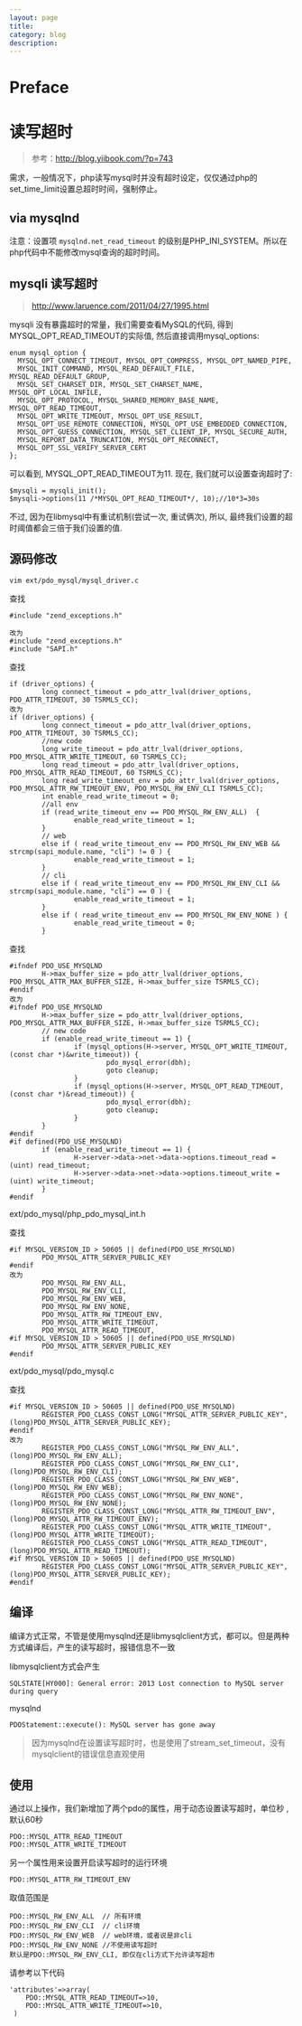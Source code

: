 ```yaml
---
layout: page
title:
category: blog
description:
---
```

# Preface

# 读写超时
> 参考：http://blog.yiibook.com/?p=743

需求，一般情况下，php读写mysql时并没有超时设定，仅仅通过php的set_time_limit设置总超时时间，强制停止。

## via mysqlnd
注意：设置项 `mysqlnd.net_read_timeout` 的级别是PHP_INI_SYSTEM。所以在php代码中不能修改mysql查询的超时时间。

## mysqli 读写超时
> http://www.laruence.com/2011/04/27/1995.html

mysqli 没有暴露超时的常量，我们需要查看MySQL的代码, 得到MYSQL_OPT_READ_TIMEOUT的实际值, 然后直接调用mysql_options:

	enum mysql_option {
	  MYSQL_OPT_CONNECT_TIMEOUT, MYSQL_OPT_COMPRESS, MYSQL_OPT_NAMED_PIPE,
	  MYSQL_INIT_COMMAND, MYSQL_READ_DEFAULT_FILE, MYSQL_READ_DEFAULT_GROUP,
	  MYSQL_SET_CHARSET_DIR, MYSQL_SET_CHARSET_NAME, MYSQL_OPT_LOCAL_INFILE,
	  MYSQL_OPT_PROTOCOL, MYSQL_SHARED_MEMORY_BASE_NAME, MYSQL_OPT_READ_TIMEOUT,
	  MYSQL_OPT_WRITE_TIMEOUT, MYSQL_OPT_USE_RESULT,
	  MYSQL_OPT_USE_REMOTE_CONNECTION, MYSQL_OPT_USE_EMBEDDED_CONNECTION,
	  MYSQL_OPT_GUESS_CONNECTION, MYSQL_SET_CLIENT_IP, MYSQL_SECURE_AUTH,
	  MYSQL_REPORT_DATA_TRUNCATION, MYSQL_OPT_RECONNECT,
	  MYSQL_OPT_SSL_VERIFY_SERVER_CERT
	};

可以看到, MYSQL_OPT_READ_TIMEOUT为11.  现在, 我们就可以设置查询超时了:

	$mysqli = mysqli_init();
	$mysqli->options(11 /*MYSQL_OPT_READ_TIMEOUT*/, 10);//10*3=30s

不过, 因为在libmysql中有重试机制(尝试一次, 重试俩次), 所以, 最终我们设置的超时阈值都会三倍于我们设置的值.

## 源码修改

	vim ext/pdo_mysql/mysql_driver.c

查找

	#include "zend_exceptions.h"

	改为
	#include "zend_exceptions.h"
	#include "SAPI.h"

查找

	if (driver_options) {
			long connect_timeout = pdo_attr_lval(driver_options, PDO_ATTR_TIMEOUT, 30 TSRMLS_CC);
	改为
	if (driver_options) {
			long connect_timeout = pdo_attr_lval(driver_options, PDO_ATTR_TIMEOUT, 30 TSRMLS_CC);
			//new code
			long write_timeout = pdo_attr_lval(driver_options, PDO_MYSQL_ATTR_WRITE_TIMEOUT, 60 TSRMLS_CC);
			long read_timeout = pdo_attr_lval(driver_options, PDO_MYSQL_ATTR_READ_TIMEOUT, 60 TSRMLS_CC);
			long read_write_timeout_env = pdo_attr_lval(driver_options, PDO_MYSQL_ATTR_RW_TIMEOUT_ENV, PDO_MYSQL_RW_ENV_CLI TSRMLS_CC);
			int enable_read_write_timeout = 0;
			//all env
			if (read_write_timeout_env == PDO_MYSQL_RW_ENV_ALL)  {
					enable_read_write_timeout = 1;
			}
			// web
			else if ( read_write_timeout_env == PDO_MYSQL_RW_ENV_WEB && strcmp(sapi_module.name, "cli") != 0 ) {
					enable_read_write_timeout = 1;
			}
			// cli
			else if ( read_write_timeout_env == PDO_MYSQL_RW_ENV_CLI && strcmp(sapi_module.name, "cli") == 0 ) {
					enable_read_write_timeout = 1;
			}
			else if ( read_write_timeout_env == PDO_MYSQL_RW_ENV_NONE ) {
					enable_read_write_timeout = 0;
			}
查找

	#ifndef PDO_USE_MYSQLND
	        H->max_buffer_size = pdo_attr_lval(driver_options, PDO_MYSQL_ATTR_MAX_BUFFER_SIZE, H->max_buffer_size TSRMLS_CC);
	#endif
	改为
	#ifndef PDO_USE_MYSQLND
	        H->max_buffer_size = pdo_attr_lval(driver_options, PDO_MYSQL_ATTR_MAX_BUFFER_SIZE, H->max_buffer_size TSRMLS_CC);
	        // new code
	        if (enable_read_write_timeout == 1) {
	                if (mysql_options(H->server, MYSQL_OPT_WRITE_TIMEOUT, (const char *)&write_timeout)) {
	                        pdo_mysql_error(dbh);
	                        goto cleanup;
	                }
	                if (mysql_options(H->server, MYSQL_OPT_READ_TIMEOUT, (const char *)&read_timeout)) {
	                        pdo_mysql_error(dbh);
	                        goto cleanup;
	                }
	        }
	#endif
	#if defined(PDO_USE_MYSQLND)
	        if (enable_read_write_timeout == 1) {
	                H->server->data->net->data->options.timeout_read = (uint) read_timeout;
	                H->server->data->net->data->options.timeout_write = (uint) write_timeout;
	        }
	#endif

ext/pdo_mysql/php_pdo_mysql_int.h

查找

	#if MYSQL_VERSION_ID > 50605 || defined(PDO_USE_MYSQLND)
	        PDO_MYSQL_ATTR_SERVER_PUBLIC_KEY
	#endif
	改为
	        PDO_MYSQL_RW_ENV_ALL,
	        PDO_MYSQL_RW_ENV_CLI,
	        PDO_MYSQL_RW_ENV_WEB,
	        PDO_MYSQL_RW_ENV_NONE,
	        PDO_MYSQL_ATTR_RW_TIMEOUT_ENV,
	        PDO_MYSQL_ATTR_WRITE_TIMEOUT,
	        PDO_MYSQL_ATTR_READ_TIMEOUT,
	#if MYSQL_VERSION_ID > 50605 || defined(PDO_USE_MYSQLND)
	        PDO_MYSQL_ATTR_SERVER_PUBLIC_KEY
	#endif

ext/pdo_mysql/pdo_mysql.c

查找

	#if MYSQL_VERSION_ID > 50605 || defined(PDO_USE_MYSQLND)
	        REGISTER_PDO_CLASS_CONST_LONG("MYSQL_ATTR_SERVER_PUBLIC_KEY", (long)PDO_MYSQL_ATTR_SERVER_PUBLIC_KEY);
	#endif
	改为
	        REGISTER_PDO_CLASS_CONST_LONG("MYSQL_RW_ENV_ALL",    (long)PDO_MYSQL_RW_ENV_ALL);
	        REGISTER_PDO_CLASS_CONST_LONG("MYSQL_RW_ENV_CLI",    (long)PDO_MYSQL_RW_ENV_CLI);
	        REGISTER_PDO_CLASS_CONST_LONG("MYSQL_RW_ENV_WEB",    (long)PDO_MYSQL_RW_ENV_WEB);
	        REGISTER_PDO_CLASS_CONST_LONG("MYSQL_RW_ENV_NONE",    (long)PDO_MYSQL_RW_ENV_NONE);
	        REGISTER_PDO_CLASS_CONST_LONG("MYSQL_ATTR_RW_TIMEOUT_ENV", (long)PDO_MYSQL_ATTR_RW_TIMEOUT_ENV);
	        REGISTER_PDO_CLASS_CONST_LONG("MYSQL_ATTR_WRITE_TIMEOUT", (long)PDO_MYSQL_ATTR_WRITE_TIMEOUT);
	        REGISTER_PDO_CLASS_CONST_LONG("MYSQL_ATTR_READ_TIMEOUT", (long)PDO_MYSQL_ATTR_READ_TIMEOUT);
	#if MYSQL_VERSION_ID > 50605 || defined(PDO_USE_MYSQLND)
	        REGISTER_PDO_CLASS_CONST_LONG("MYSQL_ATTR_SERVER_PUBLIC_KEY", (long)PDO_MYSQL_ATTR_SERVER_PUBLIC_KEY);
	#endif

## 编译
编译方式正常，不管是使用mysqlnd还是libmysqlclient方式，都可以。但是两种方式编译后，产生的读写超时，报错信息不一致

libmysqlclient方式会产生

	SQLSTATE[HY000]: General error: 2013 Lost connection to MySQL server during query

mysqlnd

	PDOStatement::execute(): MySQL server has gone away

>因为mysqlnd在设置读写超时时，也是使用了stream_set_timeout，没有mysqlclient的错误信息直观使用

## 使用
通过以上操作，我们新增加了两个pdo的属性，用于动态设置读写超时，单位秒 , 默认60秒

	PDO::MYSQL_ATTR_READ_TIMEOUT
	PDO::MYSQL_ATTR_WRITE_TIMEOUT

另一个属性用来设置开启读写超时的运行环境

	PDO::MYSQL_ATTR_RW_TIMEOUT_ENV

取值范围是

	PDO::MYSQL_RW_ENV_ALL  // 所有环境
	PDO::MYSQL_RW_ENV_CLI  // cli环境
	PDO::MYSQL_RW_ENV_WEB  // web环境，或者说是非cli
	PDO::MYSQL_RW_ENV_NONE //不使用读写超时
	默认是PDO::MYSQL_RW_ENV_CLI, 即仅在cli方式下允许读写超市

请参考以下代码

    'attributes'=>array(
        PDO::MYSQL_ATTR_READ_TIMEOUT=>10,
        PDO::MYSQL_ATTR_WRITE_TIMEOUT=>10,
     )

